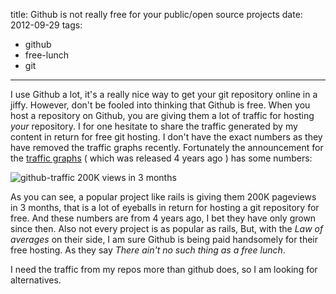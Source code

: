 title: Github is not really free for your public/open source projects
date: 2012-09-29
tags:
- github
- free-lunch
- git
---

I use Github a lot, it's a really nice way to get your git repository online in a jiffy. However, don't be fooled into thinking that Github is free. When you host a repository on Github, you are giving them a lot of traffic for hosting *your* repository. I for one hesitate to share the traffic generated by my content in return for free git hosting. I don't have the exact numbers as they have removed the traffic graphs recently. Fortunately the announcement for the [traffic graphs](https://github.com/blog/268-traffic-graphs) ( which was released 4 years ago ) has some numbers: 

![github-traffic 200K views in 3 months](https://substancehq.s3.amazonaws.com/static_asset/50675efe03b04d3ac60003c6/github-traffic.png)

As you can see, a popular project like rails is giving them 200K pageviews in 3 months, that is a lot of eyeballs in return for hosting a git repository for free. And these numbers are from 4 years ago, I bet they have only grown since then. Also not every project is as popular as rails, But, with the *Law of averages* on their side, I am sure Github is being paid handsomely for their free hosting. As they say *There ain't no such thing as a free lunch*. 

I need the traffic from my repos more than github does, so I am looking for alternatives.
